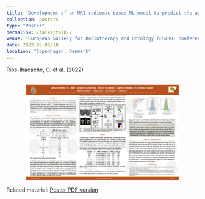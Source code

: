 ```yaml
---
title: "Development of an MRI radiomic-based ML model to predict the aggressiveness of prostate cancer"
collection: posters
type: "Poster"
permalink: /talks/talk-7
venue: "European SocieTy for Radiotherapy and Oncology (ESTRO) conference 2022"
date: 2022-05-06/10
location: "Copenhagen, Denmark"
---
```


Rios-Ibacache, O. et al. (2022) 
<center><br/><img src='/files/Poster___ESTRO-1.png' width="400" height="250"></center>


Related material: [Poster PDF version](http://odetteriosi.github.io/files/Poster___ESTRO.pdf)
